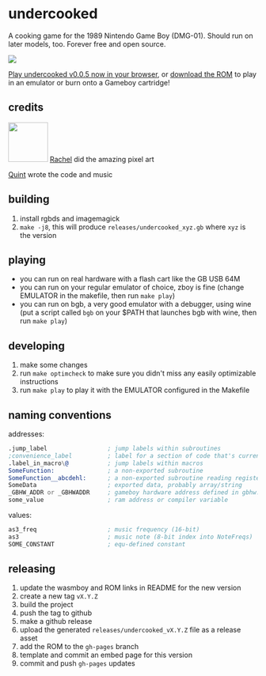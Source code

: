 # undercooked

A cooking game for the 1989 Nintendo Game Boy (DMG-01). Should run on later models, too. Forever free and open source.

<img src="https://raw.githubusercontent.com/qguv/undercooked/master/art/title.png" /></a>

[Play undercooked v0.0.5 now in your browser](https://qguv.github.io/undercooked/play/0.0.5.html), or [download the ROM](https://github.com/qguv/undercooked/releases/download/v0.0.5/undercooked_v0.0.5.gb) to play in an emulator or burn onto a Gameboy cartridge!

## credits

<img width=80 src="https://retchdots.carrd.co/assets/images/image02.jpg?v81760597676551" /> [Rachel](https://retchdots.carrd.co/) did the amazing pixel art

[Quint](https://github.com/qguv) wrote the code and music

## building

1. install rgbds and imagemagick
2. `make -j8`, this will produce `releases/undercooked_xyz.gb` where `xyz` is the version

## playing

- you can run on real hardware with a flash cart like the GB USB 64M
- you can run on your regular emulator of choice, zboy is fine (change EMULATOR in the makefile, then run `make play`)
- you can run on bgb, a very good emulator with a debugger, using wine (put a script called `bgb` on your $PATH that launches bgb with wine, then run `make play`)

## developing

1. make some changes
2. run `make optimcheck` to make sure you didn't miss any easily optimizable instructions
3. run `make play` to play it with the EMULATOR configured in the Makefile

## naming conventions

addresses:

```asm
.jump_label                 ; jump labels within subroutines
;convenience_label          ; label for a section of code that's currently entered by fallthrough
.label_in_macro\@           ; jump labels within macros
SomeFunction:               ; a non-exported subroutine
SomeFunction__abcdehl:      ; a non-exported subroutine reading registers a, b, c, d, e, h, and l as arguments
SomeData                    ; exported data, probably array/string
_GBHW_ADDR or _GBHWADDR     ; gameboy hardware address defined in gbhw.inc
some_value                  ; ram address or compiler variable
```

values:

```asm
as3_freq                    ; music frequency (16-bit)
as3                         ; music note (8-bit index into NoteFreqs)
SOME_CONSTANT               ; equ-defined constant
```

## releasing

1. update the wasmboy and ROM links in README for the new version
2. create a new tag `vX.Y.Z`
3. build the project
4. push the tag to github
5. make a github release
6. upload the generated `releases/undercooked_vX.Y.Z` file as a release asset
7. add the ROM to the `gh-pages` branch
8. template and commit an embed page for this version
9. commit and push `gh-pages` updates
